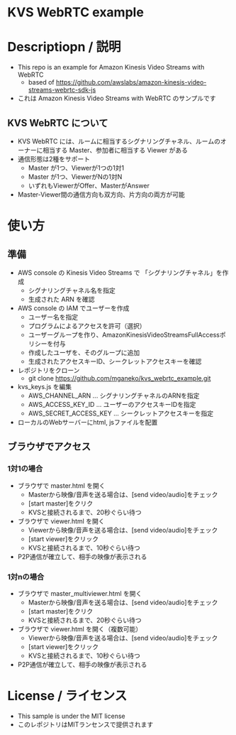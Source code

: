 # KVS WebRTC example

# Descriptiopn / 説明

- This repo is an example for Amazon Kinesis Video Streams with WebRTC
  - based of https://github.com/awslabs/amazon-kinesis-video-streams-webrtc-sdk-js
- これは Amazon Kinesis Video Streams with WebRTC のサンプルです

## KVS WebRTC について

- KVS WebRTC には、ルームに相当するシグナリングチャネル、ルームのオーナーに相当する Master、参加者に相当する Viewer がある
- 通信形態は2種をサポート
  - Master が1つ、Viewerが1つの1対1
  - Master が1つ、ViewerがNの1対N
  - いずれもViewerがOffer、MasterがAnswer
- Master-Viewer間の通信方向も双方向、片方向の両方が可能


# 使い方

## 準備

- AWS console の Kinesis Video Streams で 「シグナリングチャネル」を作成
  - シグナリングチャネル名を指定
  - 生成された ARN を確認
- AWS console の IAM でユーザーを作成
  - ユーザー名を指定
  - プログラムによるアクセスを許可（選択）
  - ユーザーグループを作り、AmazonKinesisVideoStreamsFullAccessポリシーを付与
  - 作成したユーザを、そのグループに追加
  - 生成されたアクセスキーID、シークレットアクセスキーを確認
- レポジトリをクローン
  - git clone https://github.com/mganeko/kvs_webrtc_example.git
- kvs_keys.js を編集
  - AWS_CHANNEL_ARN ... シグナリングチャネルのARNを指定
  - AWS_ACCESS_KEY_ID ... ユーザーのアクセスキーIDを指定
  - AWS_SECRET_ACCESS_KEY ... シークレットアクセスキーを指定
- ローカルのWebサーバーにhtml, jsファイルを配置

## ブラウザでアクセス


### 1対1の場合

- ブラウザで master.html を開く
  - Masterから映像/音声を送る場合は、[send video/audio]をチェック
  - [start master]をクリク
  - KVSと接続されるまで、20秒ぐらい待つ
- ブラウザで viewer.html を開く
  -  Viewerから映像/音声を送る場合は、[send video/audio]をチェック
  -  [start viewer]をクリック
  - KVSと接続されるまで、10秒ぐらい待つ
- P2P通信が確立して、相手の映像が表示される

### 1対nの場合

- ブラウザで master_multiviewer.html を開く
  - Masterから映像/音声を送る場合は、[send video/audio]をチェック
  - [start master]をクリク
  - KVSと接続されるまで、20秒ぐらい待つ
- ブラウザで viewer.html を開く（複数可能）
  -  Viewerから映像/音声を送る場合は、[send video/audio]をチェック
  -  [start viewer]をクリック
  - KVSと接続されるまで、10秒ぐらい待つ
- P2P通信が確立して、相手の映像が表示される


# License / ライセンス

* This sample is under the MIT license
* このレポジトリはMITランセンスで提供されます


